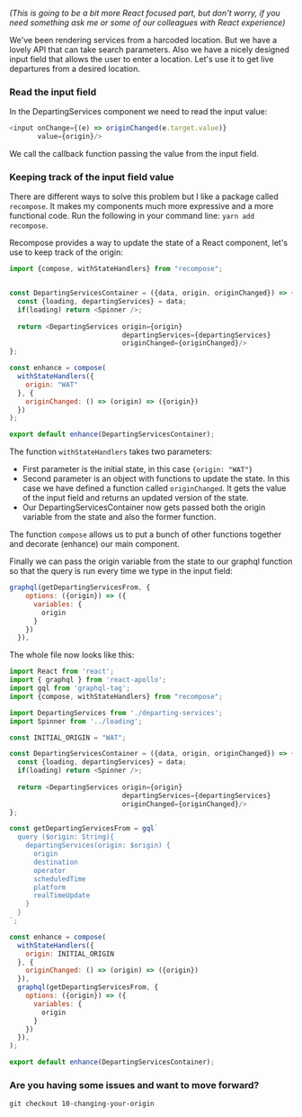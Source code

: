 _(This is going to be a bit more React focused part, but don't worry, if you need something ask me or some of our colleagues with React experience)_


We've been rendering services from a harcoded location. 
But we have a lovely API that can take search parameters. Also we have a nicely designed input field that allows the user to enter a location.
Let's use it to get live departures from a desired location.

### Read the input field

In the DepartingServices component we need to read the input value:

```js
<input onChange={(e) => originChanged(e.target.value)}
       value={origin}/>
```

We call the callback function passing the value from the input field.

### Keeping track of the input field value

There are different ways to solve this problem but I like a package called `recompose`. It makes my components much more expressive and a more functional code.
Run the following in your command line: `yarn add recompose`.

Recompose provides a way to update the state of a React component, let's use to keep track of the origin:

```js
import {compose, withStateHandlers} from "recompose";


const DepartingServicesContainer = ({data, origin, originChanged}) => {
  const {loading, departingServices} = data;
  if(loading) return <Spinner />;
  
  return <DepartingServices origin={origin}
                            departingServices={departingServices}
                            originChanged={originChanged}/>
};

const enhance = compose(
  withStateHandlers({
    origin: "WAT"
  }, {
    originChanged: () => (origin) => ({origin})
  })
);

export default enhance(DepartingServicesContainer);
```

The function `withStateHandlers` takes two parameters:
- First parameter is the initial state, in this case `{origin: "WAT"}`
- Second parameter is an object with functions to update the state. In this case we have defined a function called `originChanged`. It gets the value of the input field and returns an updated version of the state.
- Our DepartingServicesContainer now gets passed both the origin variable from the state and also the former function.

The function `compose` allows us to put a bunch of other functions together and decorate (enhance) our main component.

Finally we can pass the origin variable from the state to our graphql function so that the query is run every time we type in the input field:

```js
graphql(getDepartingServicesFrom, {
    options: ({origin}) => ({
      variables: {
        origin
      }
    })
  }),
```

The whole file now looks like this:

```js
import React from 'react';
import { graphql } from 'react-apollo';
import gql from 'graphql-tag';
import {compose, withStateHandlers} from "recompose";

import DepartingServices from './departing-services';
import Spinner from '../loading';

const INITIAL_ORIGIN = "WAT";

const DepartingServicesContainer = ({data, origin, originChanged}) => {
  const {loading, departingServices} = data;
  if(loading) return <Spinner />;
  
  return <DepartingServices origin={origin}
                            departingServices={departingServices}
                            originChanged={originChanged}/>
};

const getDepartingServicesFrom = gql`
  query ($origin: String){
    departingServices(origin: $origin) {
      origin
      destination
      operator
      scheduledTime
      platform
      realTimeUpdate
    }
  }
`;

const enhance = compose(
  withStateHandlers({
    origin: INITIAL_ORIGIN
  }, {
    originChanged: () => (origin) => ({origin})
  }),
  graphql(getDepartingServicesFrom, {
    options: ({origin}) => ({
      variables: {
        origin
      }
    })
  }),
);

export default enhance(DepartingServicesContainer);
```

### Are you having some issues and want to move forward?

`git checkout 10-changing-your-origin`